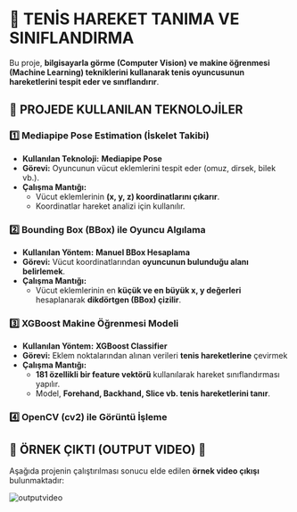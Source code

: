 # 🎾 TENİS HAREKET TANIMA VE SINIFLANDIRMA

Bu proje, **bilgisayarla görme (Computer Vision) ve makine öğrenmesi (Machine Learning) tekniklerini kullanarak tenis oyuncusunun hareketlerini tespit eder ve sınıflandırır**. 

## 📌 PROJEDE KULLANILAN TEKNOLOJİLER

### **1️⃣ Mediapipe Pose Estimation (İskelet Takibi)**
- **Kullanılan Teknoloji:** **Mediapipe Pose**
- **Görevi:** Oyuncunun vücut eklemlerini tespit eder (omuz, dirsek, bilek vb.).  
- **Çalışma Mantığı:** 
  - Vücut eklemlerinin **(x, y, z) koordinatlarını çıkarır**.
  - Koordinatlar hareket analizi için kullanılır.  

### **2️⃣ Bounding Box (BBox) ile Oyuncu Algılama**
- **Kullanılan Yöntem:** **Manuel BBox Hesaplama**
- **Görevi:** Vücut koordinatlarından **oyuncunun bulunduğu alanı belirlemek**.
- **Çalışma Mantığı:** 
  - Vücut eklemlerinin en **küçük ve en büyük x, y değerleri** hesaplanarak **dikdörtgen (BBox) çizilir**.

### **3️⃣ XGBoost Makine Öğrenmesi Modeli**
- **Kullanılan Yöntem:** **XGBoost Classifier**
- **Görevi:** Eklem noktalarından alınan verileri **tenis hareketlerine** çevirmek
- **Çalışma Mantığı:**
  - **181 özellikli bir feature vektörü** kullanılarak hareket sınıflandırması yapılır.
  - Model, **Forehand, Backhand, Slice vb. tenis hareketlerini tanır**.

### **4️⃣ OpenCV (cv2) ile Görüntü İşleme**

## 🎥 ÖRNEK ÇIKTI (OUTPUT VIDEO) 🚀
Aşağıda projenin çalıştırılması sonucu elde edilen **örnek video çıkışı** bulunmaktadır:

![outputvideo](https://github.com/zehraubay/tennis_swing_prediction/blob/master/output_with_boxes.gif)
